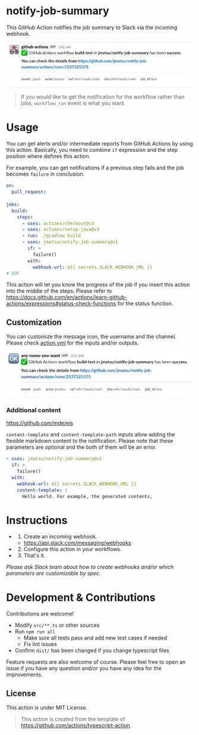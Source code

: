 # notify-job-summary

This GitHub Action notifies the job summary to Slack via the incoming webhook. 

![images/sample.png](images/sample.png)

> If you would like to get the notification for the workflow rather than jobs, `workflow_run` event is what you want.

# Usage

You can get alerts and/or intermediate reports from GitHub Actions by using this action. Basically, you need to combine `if` expression and the step position where defines this action. 

For example, you can get notifications if a previous step fails and the job becomes `failure` in conclusion.

```yml
on:
  pull_request:

jobs:
  build:
    steps:
      - uses: actions/checkout@v3
      - uses: actions/setup-java@v3
      - run: ./gradlew build
      - uses: jmatsu/notify-job-summary@v1
        if: >
          failure()
        with:
          webhook-url: ${{ secrets.SLACK_WEBHOOK_URL }}
# EOF
```

This action will let you know the progress of the job if you insert this action into the middle of the steps. Please refer to https://docs.github.com/en/actions/learn-github-actions/expressions#status-check-functions for the status function.

## Customization

You can customize the message icon, the username and the channel. Please check [action.yml](./action.yml) for the inputs and/or outputs.

![images/customized.png](images/customized.png)

### Additional content

https://github.com/mde/ejs

`content-template` and `content-template-path` inputs allow adding the flexible markdown content to the notification. Please note that these parameters are optional and the both of them will be an error.

```yml
- uses: jmatsu/notify-job-summary@v1
  if: >
    failure()
  with:
    webhook-url: ${{ secrets.SLACK_WEBHOOK_URL }}
    content-template: |
      Hello world. For example, the generated contents, 
```

# Instructions

- 1. Create an incoming webhook.
  - https://api.slack.com/messaging/webhooks
- 2. Configure this action in your workflows.
- 3. That's it.

*Please ask Slack team about how to create webhooks and/or which parameters are customizable by spec.*

# Development & Contributions

Contributions are welcome!

- Modify `src/**.ts` or other sources
- Run `npm run all`
  - Make sure all tests pass and add new test cases if needed
  - Fix lint issues
- Confirm `dist/` has been changed if you change typescript files

Feature requests are also welcome of course. Please feel free to open an issue if you have any question and/or you have any idea for the improvements.

## License

This action is under MIT License.

> This action is created from the template of https://github.com/actions/typescript-action.
